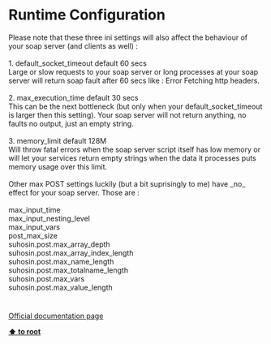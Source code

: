 # Runtime Configuration




<div class="phpcode"><span class="html">
Please note that these three ini settings will also affect the behaviour of your soap server (and clients as well) :<br><br>1. default_socket_timeout default 60 secs<br>Large or slow requests to your soap server or long processes at your soap server will return soap fault after 60 secs like : Error Fetching http headers.<br><br>2. max_execution_time default 30 secs<br>This can be the next bottleneck (but only when your default_socket_timeout is larger then this setting). Your soap server will not return anything, no faults no output, just an empty string.<br><br>3. memory_limit default 128M<br>Will throw fatal errors when the soap server script itself has low memory or will let your services return empty strings when the data it processes puts memory usage over this limit.<br><br>Other max POST settings luckily (but a bit suprisingly to me) have _no_ effect for your soap server. Those are : <br><br>max_input_time<br>max_input_nesting_level<br>max_input_vars<br>post_max_size<br>suhosin.post.max_array_depth<br>suhosin.post.max_array_index_length<br>suhosin.post.max_name_length<br>suhosin.post.max_totalname_length<br>suhosin.post.max_vars<br>suhosin.post.max_value_length</span>
</div>
  

#

[Official documentation page](https://www.php.net/manual/en/soap.configuration.php)

**[⬆ to root](/)**